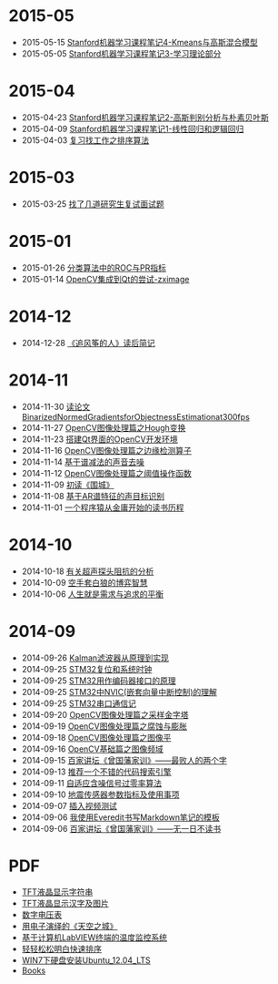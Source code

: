 # 2015-05

- 2015-05-15 [Stanford机器学习课程笔记4-Kmeans与高斯混合模型](html/Stanford机器学习课程笔记4-Kmeans与高斯混合模型.html)
- 2015-05-05 [Stanford机器学习课程笔记3-学习理论部分](html/Stanford机器学习课程笔记3-学习理论部分.html)

# 2015-04 

- 2015-04-23 [Stanford机器学习课程笔记2-高斯判别分析与朴素贝叶斯](html/Stanford机器学习课程笔记2-高斯判别分析与朴素贝叶斯.html)
- 2015-04-09 [Stanford机器学习课程笔记1-线性回归和逻辑回归](html/Stanford机器学习课程笔记1-监督学习.html)
- 2015-04-03 [复习找工作之排序算法](html/复习找工作之排序算法.html)

# 2015-03

- 2015-03-25 [找了几道研究生复试面试题](html/找了几道研究生复试面试题.html)

# 2015-01

- 2015-01-26 [分类算法中的ROC与PR指标](html/分类算法中的ROC与PR指标.html)
- 2015-01-14 [OpenCV集成到Qt的尝试-zximage](html/OpenCV集成到Qt的尝试-zximage.html)

# 2014-12

- 2014-12-28 [《追风筝的人》读后简记](html/《追风筝的人》读后简记.html)

# 2014-11

- 2014-11-30 [读论文BinarizedNormedGradientsforObjectnessEstimationat300fps](html/读论文BinarizedNormedGradientsforObjectnessEstimationat300fps.html)
- 2014-11-27 [OpenCV图像处理篇之Hough变换](html/OpenCV图像处理篇之Hough变换.html)
- 2014-11-23 [搭建Qt界面的OpenCV开发环境](html/搭建Qt界面的OpenCV开发环境.html)
- 2014-11-16 [OpenCV图像处理篇之边缘检测算子](html/OpenCV图像处理篇之边缘检测算子.html)
- 2014-11-14 [基于谱减法的声音去噪](html/基于谱减法的声音去噪.html)
- 2014-11-12 [OpenCV图像处理篇之阈值操作函数](html/OpenCV图像处理篇之阈值操作函数.html)
- 2014-11-09 [初读《围城》](html/初读《围城》.html)
- 2014-11-08 [基于AR谱特征的声目标识别](html/基于AR谱特征的声目标识别.html)
- 2014-11-01 [一个程序猿从金庸开始的读书历程](html/一个程序猿从金庸开始的读书历程.html)

# 2014-10

- 2014-10-18 [有关超声探头阻抗的分析](html/有关超声探头阻抗的分析.html) 
- 2014-10-09 [空手套白狼的博弈智慧](html/空手套白狼的博弈智慧.html)
- 2014-10-06 [人生就是需求与追求的平衡](html/人生就是需求与追求的平衡.html)

# 2014-09

- 2014-09-26 [Kalman滤波器从原理到实现](html/Kalman滤波器从原理到实现.html)
- 2014-09-25 [STM32复位和系统时钟](html/STM32复位和系统时钟.html)
- 2014-09-25 [STM32用作编码器接口的原理](html/STM32用作编码器接口的原理.html)
- 2014-09-25 [STM32中NVIC(嵌套向量中断控制)的理解](html/STM32中NVIC(嵌套向量中断控制)的理解.html)
- 2014-09-25 [STM32串口通信记](html/STM32串口通信记.html)
- 2014-09-20 [OpenCV图像处理篇之采样金字塔](html/OpenCV图像处理篇之采样金字塔.html)
- 2014-09-19 [OpenCV图像处理篇之腐蚀与膨胀](html/OpenCV图像处理篇之腐蚀与膨胀.html)
- 2014-09-18 [OpenCV图像处理篇之图像平](html/OpenCV图像处理篇之图像平滑.html)
- 2014-09-16 [OpenCV基础篇之图像频域](html/OpenCV基础篇之图像频域.html)
- 2014-09-15 [百家讲坛《曾国藩家训》——最败人的两个字](html/百家讲坛《曾国藩家训》——最败人的两个字.html)
- 2014-09-13 [推荐一个不错的代码搜索引擎](html/推荐一个不错的代码搜索引擎.html)
- 2014-09-11 [自适应含噪信号过零率算法](html/自适应含噪信号过零率算法.html)
- 2014-09-10 [地震传感器参数指标及使用事项](html/地震传感器参数指标及使用事项.html)
- 2014-09-07 [插入视频测试](html/插入视频测试.html)
- 2014-09-06 [我使用Everedit书写Markdown笔记的模板](html/我使用Everedit书写Markdown笔记的模板.html)
- 2014-09-06 [百家讲坛《曾国藩家训》——无一日不读书](html/百家讲坛《曾国藩家训》——无一日不读书.html)

# PDF

- [TFT液晶显示字符串](pdf/TFT液晶显示字符串.pdf)
- [TFT液晶显示汉字及图片](pdf/TFT液晶显示汉字及图片.pdf)
- [数字电压表](pdf/数字电压表.pdf)
- [用电子演绎的《天空之城》](pdf/用电子演绎的《天空之城》.pdf)
- [基于计算机LabVIEW终端的温度监控系统](pdf/基于计算机LabVIEW终端的温度监控系统.pdf)
- [轻轻松松明白快速排序](pdf/轻轻松松明白快速排序.pdf)
- [WIN7下硬盘安装Ubuntu_12.04_LTS](pdf/WIN7下硬盘安装Ubuntu_12.04_LTS.pdf)
- [Books](http://pan.baidu.com/s/1hq5ZXZI)
